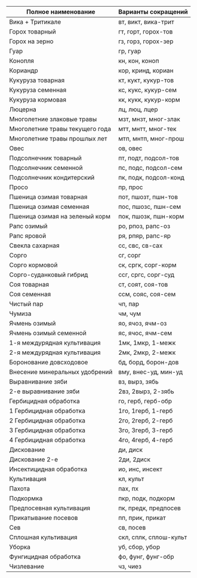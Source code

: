 | Полное наименование                          | Варианты сокращений                     |
|----------------------------------------------|-----------------------------------------|
| Вика + Тритикале                             | вт, викт, вика-трит                     |
| Горох товарный                               | гт, горт, горох-тов                     |
| Горох на зерно                               | гз, горз, горох-зер                     |
| Гуар                                         | гр, гуар                                |
| Конопля                                      | кн, кон, коноп                          |
| Кориандр                                     | кор, кринд, кориан                      |
| Кукуруза товарная                           | кт, кукт, кукур-тов                     |
| Кукуруза семенная                           | кс, кукс, кукур-сем                     |
| Кукуруза кормовая                           | кк, кукк, кукур-корм                    |
| Люцерна                                     | лц, люц, лцер                           |
| Многолетние злаковые травы                  | мзт, мнзт, мног-злак                   |
| Многолетние травы текущего года             | мтт, мнтт, мног-тек                     |
| Многолетние травы прошлых лет               | мтп, мнтп, мног-прош                    |
| Овес                                        | ов, овес                                |
| Подсолнечник товарный                       | пт, подт, подсол-тов                    |
| Подсолнечник семенной                       | пс, подс, подсол-сем                    |
| Подсолнечник кондитерский                   | пк, подк, подсол-конд                   |
| Просо                                       | пр, прос                                |
| Пшеница озимая товарная                     | пот, пшозт, пшн-тов                     |
| Пшеница озимая семенная                     | пос, пшозс, пшн-сем                     |
| Пшеница озимая на зеленый корм              | пок, пшозк, пшн-корм                    |
| Рапс озимый                                 | ро, рпоз, рапс-оз                       |
| Рапс яровой                                 | ря, рпяр, рапс-яр                       |
| Свекла сахарная                             | сс, свс, св-сах                         |
| Сорго                                       | сг, сорг                                |
| Сорго кормовой                              | ск, сргк, сорг-корм                     |
| Сорго-суданковый гибрид                     | ссг, сргс, сорг-суд                     |
| Соя товарная                                | ст, соят, соя-тов                       |
| Соя семенная                                | ссм, сояс, соя-сем                      |
| Чистый пар                                  | чп, пар                                 |
| Чумиза                                      | чм, чум                                 |
| Ячмень озимый                               | яо, ячоз, ячм-оз                        |
| Ячмень озимый семенной                      | яс, ячос, ячм-сем                       |
| 1-я междурядная культивация                 | 1мк, 1мкр, 1-межк                       |
| 2-я междурядная культивация                 | 2мк, 2мкр, 2-межк                       |
| Боронование довсходовое                     | бд, борд, борон-дов                     |
| Внесение минеральных удобрений              | вму, внес-уд, мин-уд                    |
| Выравнивание зяби                           | вз, вырз, зябь                          |
| 2-е выравнивание зяби                       | 2вз, 2вырз, 2-зябь                      |
| Гербицидная обработка                       | го, герб, герб-обр                      |
| 1 Гербицидная обработка                     | 1го, 1герб, 1-герб                      |
| 2 Гербицидная обработка                     | 2го, 2герб, 2-герб                      |
| 3 Гербицидная обработка                     | 3го, 3герб, 3-герб                      |
| 4 Гербицидная обработка                     | 4го, 4герб, 4-герб                      |
| Дискование                                 | ди, диск                                |
| Дискование 2-е                             | 2ди, 2диск                              |
| Инсектицидная обработка                     | ио, инс, инсект                         |
| Культивация                                | кл, культ                               |
| Пахота                                     | пах, пх                                 |
| Подкормка                                  | пкр, подк, подкорм                      |
| Предпосевная культивация                   | пк, предк, предпосев                    |
| Прикатывание посевов                       | пп, прик, прикат                        |
| Сев                                        | св, посев                               |
| Сплошная культивация                       | скл, сплк, сплош-культ                  |
| Уборка                                     | уб, сбор, убор                          |
| Фунгицидная обработка                      | фо, фунг, фунг-обр                      |
| Чизлевание                                 | чз, чиез                                |